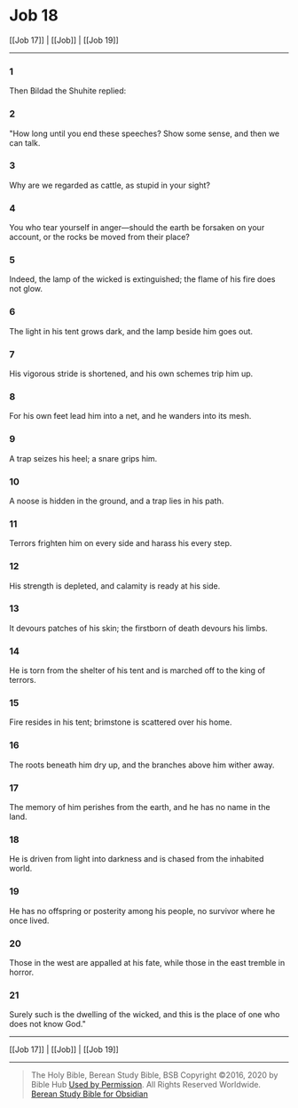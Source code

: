 # Job 18

[[Job 17]] | [[Job]] | [[Job 19]]

---

### 1
Then Bildad the Shuhite replied:

### 2
"How long until you end these speeches? Show some sense, and then we can talk.

### 3
Why are we regarded as cattle, as stupid in your sight?

### 4
You who tear yourself in anger—should the earth be forsaken on your account, or the rocks be moved from their place?

### 5
Indeed, the lamp of the wicked is extinguished; the flame of his fire does not glow.

### 6
The light in his tent grows dark, and the lamp beside him goes out.

### 7
His vigorous stride is shortened, and his own schemes trip him up.

### 8
For his own feet lead him into a net, and he wanders into its mesh.

### 9
A trap seizes his heel; a snare grips him.

### 10
A noose is hidden in the ground, and a trap lies in his path.

### 11
Terrors frighten him on every side and harass his every step.

### 12
His strength is depleted, and calamity is ready at his side.

### 13
It devours patches of his skin; the firstborn of death devours his limbs.

### 14
He is torn from the shelter of his tent and is marched off to the king of terrors.

### 15
Fire resides in his tent; brimstone is scattered over his home.

### 16
The roots beneath him dry up, and the branches above him wither away.

### 17
The memory of him perishes from the earth, and he has no name in the land.

### 18
He is driven from light into darkness and is chased from the inhabited world.

### 19
He has no offspring or posterity among his people, no survivor where he once lived.

### 20
Those in the west are appalled at his fate, while those in the east tremble in horror.

### 21
Surely such is the dwelling of the wicked, and this is the place of one who does not know God."

---

[[Job 17]] | [[Job]] | [[Job 19]]

---

> The Holy Bible, Berean Study Bible, BSB
> Copyright &copy;2016, 2020 by Bible Hub
> [Used by Permission](https://berean.bible/terms.htm). All Rights Reserved Worldwide.
> [Berean Study Bible for Obsidian](https://github.com/gapmiss/berean-study-bible-for-obsidian)

